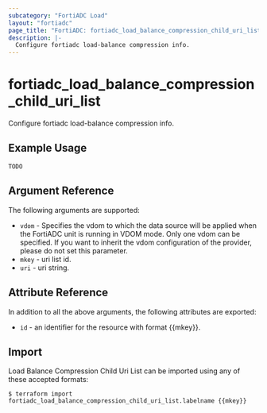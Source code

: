 ```yaml
---
subcategory: "FortiADC Load"
layout: "fortiadc"
page_title: "FortiADC: fortiadc_load_balance_compression_child_uri_list"
description: |-
  Configure fortiadc load-balance compression info.
---
```


# fortiadc_load_balance_compression_child_uri_list
Configure fortiadc load-balance compression info.

## Example Usage
```hcl
TODO
```

## Argument Reference

The following arguments are supported:

* `vdom` - Specifies the vdom to which the data source will be applied when the FortiADC unit is running in VDOM mode. Only one vdom can be specified. If you want to inherit the vdom configuration of the provider, please do not set this parameter.
* `mkey` - uri list id.
* `uri` - uri string. 

## Attribute Reference

In addition to all the above arguments, the following attributes are exported:
* `id` - an identifier for the resource with format {{mkey}}.

## Import
 Load Balance Compression Child Uri List can be imported using any of these accepted formats:
```
$ terraform import fortiadc_load_balance_compression_child_uri_list.labelname {{mkey}}
```
